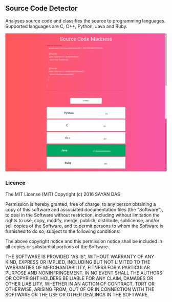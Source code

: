 ## Source Code Detector

Analyses source code and classifies the source to programming languages.
Supported languages are C, C++, Python, Java and Ruby.

![Screen Shot](https://raw.githubusercontent.com/poke19962008/Source-Code-Classifier/master/sc.png)

### Licence

The MIT License (MIT)
Copyright (c) 2016 SAYAN DAS

Permission is hereby granted, free of charge, to any person obtaining a copy of this software and associated documentation files (the "Software"), to deal in the Software without restriction, including without limitation the rights to use, copy, modify, merge, publish, distribute, sublicense, and/or sell copies of the Software, and to permit persons to whom the Software is furnished to do so, subject to the following conditions:

The above copyright notice and this permission notice shall be included in all copies or substantial portions of the Software.

THE SOFTWARE IS PROVIDED "AS IS", WITHOUT WARRANTY OF ANY KIND, EXPRESS OR IMPLIED, INCLUDING BUT NOT LIMITED TO THE WARRANTIES OF MERCHANTABILITY, FITNESS FOR A PARTICULAR PURPOSE AND NONINFRINGEMENT. IN NO EVENT SHALL THE AUTHORS OR COPYRIGHT HOLDERS BE LIABLE FOR ANY CLAIM, DAMAGES OR OTHER LIABILITY, WHETHER IN AN ACTION OF CONTRACT, TORT OR OTHERWISE, ARISING FROM, OUT OF OR IN CONNECTION WITH THE SOFTWARE OR THE USE OR OTHER DEALINGS IN THE SOFTWARE.
